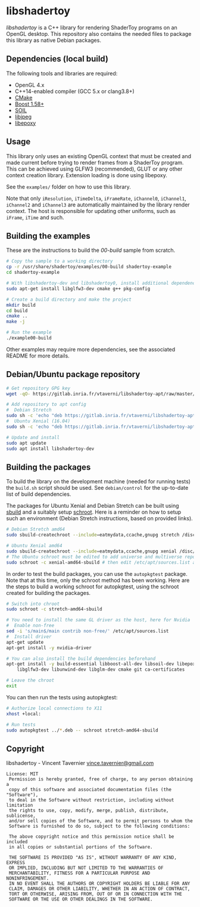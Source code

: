 # libshadertoy

*libshadertoy* is a C++ library for rendering ShaderToy programs on an OpenGL
desktop. This repository also contains the needed files to package this library
as native Debian packages.

## Dependencies (local build)

The following tools and libraries are required:

* OpenGL 4.x
* C++14-enabled compiler (GCC 5.x or clang3.8+)
* [CMake](https://launchpad.net/ubuntu/xenial/+source/cmake)
* [Boost 1.58+](https://launchpad.net/ubuntu/xenial/+package/libboost-all-dev)
* [SOIL](https://launchpad.net/ubuntu/xenial/+package/libsoil-dev)
* [libjpeg](https://launchpad.net/ubuntu/xenial/+package/libjpeg-dev)
* [libepoxy](https://launchpad.net/ubuntu/xenial/+source/libepoxy)

## Usage

This library only uses an existing OpenGL context that must be created and made
current before trying to render frames from a ShaderToy program. This can be
achieved using GLFW3 (recommended), GLUT or any other context creation library.
Extension loading is done using libepoxy.

See the `examples/` folder on how to use this library.

Note that only `iResolution`, `iTimeDelta`, `iFrameRate`, `iChannel0`,
`iChannel1`, `iChannel2` and `iChannel3` are automatically maintained by the
library render context. The host is responsible for updating other uniforms,
such as `iFrame`, `iTime` and such.

## Building the examples

These are the instructions to build the *00-build* sample from scratch.

```bash
# Copy the sample to a working directory
cp -r /usr/share/shadertoy/examples/00-build shadertoy-example
cd shadertoy-example

# With libshadertoy-dev and libshadertoy0, install additional dependencies
sudo apt-get install libglfw3-dev cmake g++ pkg-config

# Create a build directory and make the project
mkdir build
cd build
cmake ..
make -j

# Run the example
./example00-build
```

Other examples may require more dependencies, see the associated README for more
details.

## Debian/Ubuntu package repository

```bash
# Get repository GPG key
wget -qO- https://gitlab.inria.fr/vtaverni/libshadertoy-apt/raw/master/pubkey.asc | sudo apt-key add -

# Add repository to apt config
#  Debian Stretch
sudo sh -c 'echo "deb https://gitlab.inria.fr/vtaverni/libshadertoy-apt/raw/master/debian stretch main" >/etc/apt/sources.list.d/libshadertoy-apt.list'
#  Ubuntu Xenial (16.04)
sudo sh -c 'echo "deb https://gitlab.inria.fr/vtaverni/libshadertoy-apt/raw/master/ubuntu xenial main" >/etc/apt/sources.list.d/libshadertoy-apt.list'

# Update and install
sudo apt update
sudo apt install libshadertoy-dev
```

## Building the packages

To build the library on the development machine (needed for running tests) the
`build.sh` script should be used. See `debian/control` for the up-to-date list
of build dependencies.

The packages for Ubuntu Xenial and Debian Stretch can be built using
[sbuild](https://wiki.debian.org/sbuild) and a suitably setup
[schroot](https://wiki.debian.org/Schroot). Here is a reminder on how to setup
such an environment (Debian Stretch instructions, based on provided links).

```bash
# Debian Stretch amd64
sudo sbuild-createchroot --include=eatmydata,ccache,gnupg stretch /disc/schroot/stretch-amd64-sbuild http://deb.debian.org/debian

# Ubuntu Xenial amd64
sudo sbuild-createchroot --include=eatmydata,ccache,gnupg xenial /disc/schroot/xenial-amd64-sbuild http://archive.ubuntu.com/ubuntu/
# The Ubuntu schroot must be edited to add universe and multiverse repositories
sudo schroot -c xenial-amd64-sbuild # then edit /etc/apt/sources.list accordingly
```

In order to test the build packages, you can use the `autopkgtest` package. Note
that at this time, only the schroot method has been working. Here are the steps
to build a working schroot for autopkgtest, using the schroot created for
building the packages.

```bash
# Switch into chroot
sudo schroot -c stretch-amd64-sbuild

# You need to install the same GL driver as the host, here for Nvidia
#  Enable non-free
sed -i 's/main$/main contrib non-free/' /etc/apt/sources.list
#  Install driver
apt-get update
apt-get install -y nvidia-driver

# You can also install the build dependencies beforehand
apt-get install -y build-essential libboost-all-dev libsoil-dev libepoxy-dev \
	libglfw3-dev libunwind-dev libglm-dev cmake git ca-certificates

# Leave the chroot
exit
```

You can then run the tests using autopkgtest:

```bash
# Authorize local connections to X11
xhost +local:

# Run tests
sudo autopkgtest ../*.deb -- schroot stretch-amd64-sbuild
```

## Copyright

libshadertoy - Vincent Tavernier <vince.tavernier@gmail.com>

```
License: MIT
 Permission is hereby granted, free of charge, to any person obtaining a
 copy of this software and associated documentation files (the "Software"),
 to deal in the Software without restriction, including without limitation
 the rights to use, copy, modify, merge, publish, distribute, sublicense,
 and/or sell copies of the Software, and to permit persons to whom the
 Software is furnished to do so, subject to the following conditions:

 The above copyright notice and this permission notice shall be included
 in all copies or substantial portions of the Software.

 THE SOFTWARE IS PROVIDED "AS IS", WITHOUT WARRANTY OF ANY KIND, EXPRESS
 OR IMPLIED, INCLUDING BUT NOT LIMITED TO THE WARRANTIES OF
 MERCHANTABILITY, FITNESS FOR A PARTICULAR PURPOSE AND NONINFRINGEMENT.
 IN NO EVENT SHALL THE AUTHORS OR COPYRIGHT HOLDERS BE LIABLE FOR ANY
 CLAIM, DAMAGES OR OTHER LIABILITY, WHETHER IN AN ACTION OF CONTRACT,
 TORT OR OTHERWISE, ARISING FROM, OUT OF OR IN CONNECTION WITH THE
 SOFTWARE OR THE USE OR OTHER DEALINGS IN THE SOFTWARE.
```
